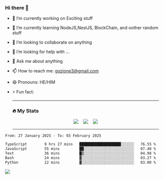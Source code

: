 ### Hi there 👋

<!--
**charlieScript/charlieScript** is a ✨ _special_ ✨ repository because its `README.md` (this file) appears on your GitHub profile.

Here are some ideas to get you started: -->

- 🔭 I’m currently working on Exciting stuff
- 🌱 I’m currently learning NodeJS,NestJS, BlockChain, and oother random stuff
- 👯 I’m looking to collaborate on anything
- 🤔 I’m looking for help with ...
- 💬 Ask me about anything
- 📫 How to reach me: gozione3@gmail.com
- 😄 Pronouns: HE/HIM
- ⚡ Fun fact:


  ---

  ### :fire: My Stats

  <div id="stats" align="center">
  <img src="http://github-readme-streak-stats.herokuapp.com?user=charlieScript&theme=dark&date_format=M%20j%5B%2C%20Y%5D" />&nbsp;&nbsp;&nbsp;
  <img src="https://github-readme-stats.vercel.app/api/top-langs/?username=charlieScript&layout=compact&theme=vision-friendly-dark"/>&nbsp;&nbsp;&nbsp;
  <img src="https://github-readme-stats.vercel.app/api?username=charlieScript&show_icons=true&theme=radical"/>
  </div>

  ---



<!--START_SECTION:waka-->

```txt
From: 27 January 2025 - To: 03 February 2025

TypeScript        9 hrs 27 mins   ███████████████████░░░░░░   76.55 %
JavaScript        55 mins         ██░░░░░░░░░░░░░░░░░░░░░░░   07.48 %
Text              36 mins         █▒░░░░░░░░░░░░░░░░░░░░░░░   04.98 %
Bash              24 mins         ▓░░░░░░░░░░░░░░░░░░░░░░░░   03.27 %
Python            22 mins         ▓░░░░░░░░░░░░░░░░░░░░░░░░   03.00 %
```

<!--END_SECTION:waka-->
![](https://komarev.com/ghpvc/?username=charlieScript)
